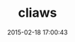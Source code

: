 ---
layout: post
title:  "cliaws"
repo:   "francois/cliaws"
date:   2015-02-18 17:00:43
gemurl: http://cliaws.rubyforge.org/
---